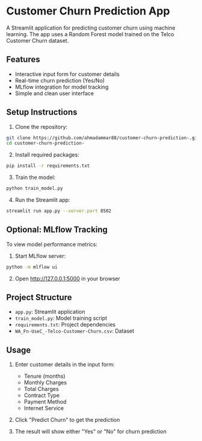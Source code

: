 # Customer Churn Prediction App

A Streamlit application for predicting customer churn using machine learning. The app uses a Random Forest model trained on the Telco Customer Churn dataset.

## Features

- Interactive input form for customer details
- Real-time churn prediction (Yes/No)
- MLflow integration for model tracking
- Simple and clean user interface

## Setup Instructions

1. Clone the repository:
```bash
git clone https://github.com/ahmadammar88/customer-churn-prediction-.git
cd customer-churn-prediction-
```

2. Install required packages:
```bash
pip install -r requirements.txt
```

3. Train the model:
```bash
python train_model.py
```

4. Run the Streamlit app:
```bash
streamlit run app.py --server.port 8502
```

## Optional: MLflow Tracking

To view model performance metrics:

1. Start MLflow server:
```bash
python -m mlflow ui
```

2. Open http://127.0.0.1:5000 in your browser

## Project Structure

- `app.py`: Streamlit application
- `train_model.py`: Model training script
- `requirements.txt`: Project dependencies
- `WA_Fn-UseC_-Telco-Customer-Churn.csv`: Dataset

## Usage

1. Enter customer details in the input form:
   - Tenure (months)
   - Monthly Charges
   - Total Charges
   - Contract Type
   - Payment Method
   - Internet Service

2. Click "Predict Churn" to get the prediction

3. The result will show either "Yes" or "No" for churn prediction 